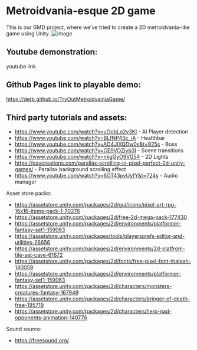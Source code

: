 # Metroidvania-esque 2D game
This is our GMD project, where we've tried to create a 2D metroidvania-like game using Unity. 
![image](https://user-images.githubusercontent.com/57094519/167427045-9de3638b-b237-4933-9801-356d440e1510.png)

## Youtube demonstration: 
youtube link

## Github Pages link to playable demo:
https://detb.github.io/TryOutMetroidvainiaGame/

## Third party tutorials and assets:
* https://www.youtube.com/watch?v=uOobLo2y3KI - AI Player detection
* https://www.youtube.com/watch?v=BLfNP4Sc_iA - Healthbar
* https://www.youtube.com/watch?v=AD4JIXQDw0s&t=925s - Boss
* https://www.youtube.com/watch?v=CE9VOZivb3I - Scene transitions
* https://www.youtube.com/watch?v=nkgGyO9VG54 - 2D Lights
* https://pavcreations.com/parallax-scrolling-in-pixel-perfect-2d-unity-games/ - Parallax background scrolling effect
* https://www.youtube.com/watch?v=6OT43pvUyfY&t=724s - Audio manager

Asset store packs:
* https://assetstore.unity.com/packages/2d/gui/icons/pixel-art-rpg-16x16-items-pack-1-70276
* https://assetstore.unity.com/packages/2d/free-2d-mega-pack-177430
* https://assetstore.unity.com/packages/2d/environments/platformer-fantasy-set1-159063
* https://assetstore.unity.com/packages/tools/playersprefs-editor-and-utilities-26656
* https://assetstore.unity.com/packages/2d/environments/2d-platfrom-tile-set-cave-61672
* https://assetstore.unity.com/packages/2d/fonts/free-pixel-font-thaleah-140059
* https://assetstore.unity.com/packages/2d/environments/platformer-fantasy-set1-159063
* https://assetstore.unity.com/packages/2d/characters/monsters-creatures-fantasy-167949
* https://assetstore.unity.com/packages/2d/characters/bringer-of-death-free-195719
* https://assetstore.unity.com/packages/2d/characters/hero-nad-opponents-animation-140776

Sound source:
* https://freesound.org/
